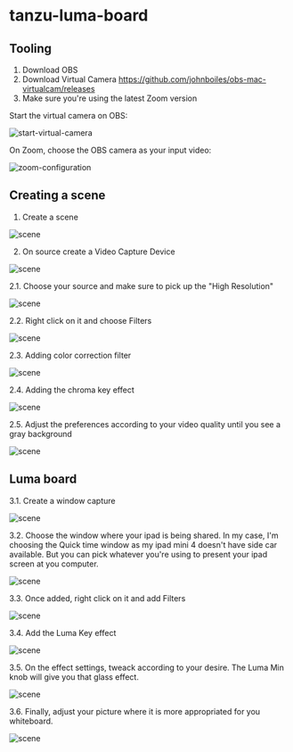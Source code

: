 # tanzu-luma-board


## Tooling


1. Download OBS
2. Download Virtual Camera <https://github.com/johnboiles/obs-mac-virtualcam/releases>
3. Make sure you're using the latest Zoom version

Start the virtual camera on OBS:

![start-virtual-camera](https://github.com/dambor/tanzu-luma-board/blob/master/pictures/start-virtual-cam.png?raw=true)

On Zoom, choose the OBS camera as your input video:
 


![zoom-configuration](https://github.com/dambor/tanzu-luma-board/blob/master/pictures/zoom-configuration.png?raw=true)

## Creating a scene

1. Create a scene

![scene](https://github.com/dambor/tanzu-luma-board/blob/master/pictures/scene-luma.png?raw=true)

2. On source create a Video Capture Device

![scene](https://github.com/dambor/tanzu-luma-board/blob/master/pictures/video-capture.png?raw=true)

2.1. Choose your source and make sure to pick up the "High Resolution"

![scene](https://github.com/dambor/tanzu-luma-board/blob/master/pictures/device.png?raw=true)

2.2. Right click on it and choose Filters

![scene](https://github.com/dambor/tanzu-luma-board/blob/master/pictures/filters.png?raw=true)

2.3. Adding color correction filter

![scene](https://github.com/dambor/tanzu-luma-board/blob/master/pictures/color-correction.png?raw=true)

2.4. Adding the chroma key effect

![scene](https://github.com/dambor/tanzu-luma-board/blob/master/pictures/chroma-key.png?raw=true)

2.5. Adjust the preferences according to your video quality until you see a gray background

![scene](https://github.com/dambor/tanzu-luma-board/blob/master/pictures/final-result.png?raw=true)

## Luma board

3.1. Create a window capture

![scene](https://github.com/dambor/tanzu-luma-board/blob/master/pictures/window-capture.png?raw=true)

3.2. Choose the window where your ipad is being shared. In my case, I'm choosing the Quick time window as my ipad mini 4 doesn't have side car available. But you can pick whatever you're using to present your ipad screen at you computer.

![scene](https://github.com/dambor/tanzu-luma-board/blob/master/pictures/quick-time.png?raw=true)


3.3. Once added, right click on it and add Filters

![scene](https://github.com/dambor/tanzu-luma-board/blob/master/pictures/filters-2.png?raw=true)

3.4. Add the Luma Key effect

![scene](https://github.com/dambor/tanzu-luma-board/blob/master/pictures/luma-key-effect.png?raw=true)

3.5. On the effect settings, tweack according to your desire. The Luma Min knob will give you that glass effect.

![scene](https://github.com/dambor/tanzu-luma-board/blob/master/pictures/luma-min.png?raw=true)

3.6. Finally, adjust your picture where it is more appropriated for you whiteboard.

![scene](https://github.com/dambor/tanzu-luma-board/blob/master/pictures/tsm.png?raw=true)
